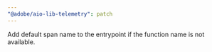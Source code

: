 ```yaml
---
"@adobe/aio-lib-telemetry": patch
---
```


Add default span name to the entrypoint if the function name is not available.
